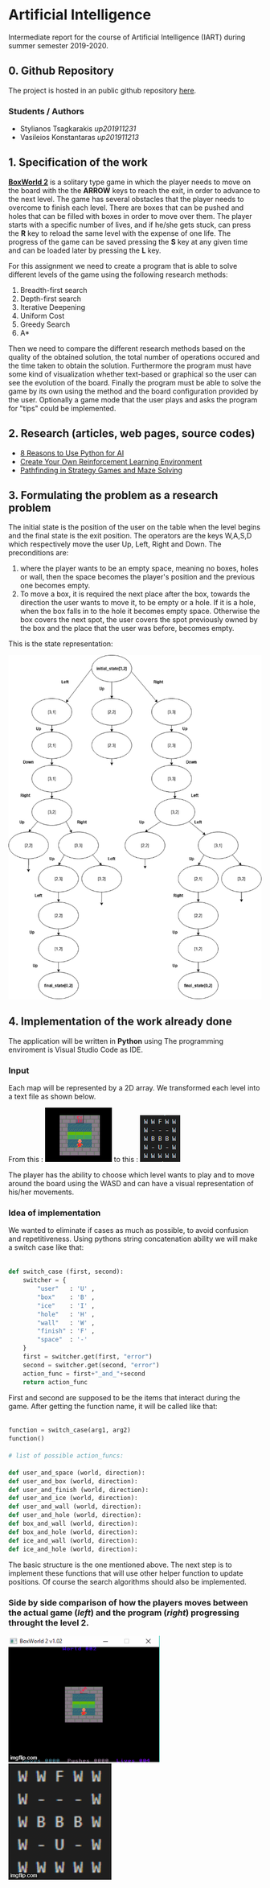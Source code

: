 # Artificial Intelligence

Intermediate report for the course of Artificial Intelligence (IART) during summer semester 2019-2020.

## 0. Github Repository

The project is hosted in an public github repository [here](https://github.com/steliostss/aifeup).

### Students / Authors
- Stylianos Tsagkarakis *up201911231*
- Vasileios Konstantaras *up201911213*

## 1. Specification of the work

**[BoxWorld 2](http://hirudov.com/others/BoxWorld2.php)** is a solitary type game in which the player needs to move on the board with the the **ARROW** keys to reach the exit, in order to advance to the next level. The game has several obstacles that the player needs to overcome to finish each level. There are boxes that can be pushed and holes that can be filled with boxes in order to move over them. The player starts with a specific number of lives, and if he/she gets stuck, can press the **R** key to reload the same level with the expense of one life. The progress of the game can be saved pressing the **S** key at any given time and can be loaded later by pressing the **L** key.

For this assignment we need to create a program that is able to solve different levels of the game using the following research methods:

1. Breadth-first search
2. Depth-first search
3. Iterative Deepening
4. Uniform Cost
5. Greedy Search
6. A*

Then we need to compare the different research methods based on the quality of the obtained solution, the total number of operations occured and the time taken to obtain the solution. Furthermore the program must have some kind of visualization whether text-based or graphical so the user can see the evolution of the board. Finally the program must be able to solve the game by its own using the method and the board configuration provided by the user. Optionally a game mode that the user plays and asks the program for "tips" could be implemented.

## 2. Research (articles, web pages, source codes)

* [8 Reasons to Use Python for AI](https://djangostars.com/blog/why-python-is-good-for-artificial-intelligence-and-machine-learning/)
* [Create Your Own Reinforcement Learning Environment](https://towardsdatascience.com/create-your-own-reinforcement-learning-environment-beb12f4151ef)
* [Pathfinding in Strategy Games and Maze Solving](https://www.researchgate.net/publication/307955673_Pathfinding_in_Strategy_Games_and_Maze_Solving_Using_A_Search_Algorithm)

## 3. Formulating the problem as a research problem

The initial state is the position of the user on the table when the level begins and the final state is the exit position. The operators are the keys W,A,S,D which respectively move the user Up, Left, Right and Down. The preconditions are:

1. where the player wants to be an empty space, meaning no boxes, holes or wall, then the space becomes the player's position and the previous one becomes empty. 
2. To move a box, it is required the next place after the box, towards the direction the user wants to move it, to be empty or a hole. If it is a hole, when the box falls in to the hole it becomes empty space. Otherwise the box covers the next spot, the user covers the spot previously owned by the box and the place that the user was before, becomes empty.

This is the state representation:

![Diagram](https://github.com/steliostss/aifeup/blob/master/assignment/Images/Diagram.png)

## 4. Implementation of the work already done

The application will be written in **Python** using The programming enviroment is Visual Studio Code as IDE.

### Input

Each map will be represented by a 2D array. We transformed each level into a text file as shown below.

From this : ![BoxWorld2 Level2](https://github.com/steliostss/aifeup/blob/master/assignment/Images/boxworld2_level2.png)
 to this : ![Program Array](https://github.com/steliostss/aifeup/blob/master/assignment/Images/program_array.png)

The player has the ability to choose which level wants to play and to move around the board using the WASD and can have a visual representation of his/her movements.

### Idea of implementation

We wanted to eliminate if cases as much as possible, to avoid confusion and repetitiveness. Using pythons string concatenation ability we will make a switch case like that:

```python

def switch_case (first, second):
    switcher = {
        "user"   : 'U' ,
        "box"    : 'B' ,
        "ice"    : 'I' ,
        "hole"   : 'H' ,
        "wall"   : 'W' ,
        "finish" : 'F' ,
        "space"  : '-'
    }
    first = switcher.get(first, "error")
    second = switcher.get(second, "error")
    action_func = first+"_and_"+second
    return action_func

```
First and second are supposed to be the items that interact during the game. After getting the function name, it will be called like that: 

```python

function = switch_case(arg1, arg2)
function()

# list of possible action_funcs:

def user_and_space (world, direction):
def user_and_box (world, direction):
def user_and_finish (world, direction):
def user_and_ice (world, direction):
def user_and_wall (world, direction):
def user_and_hole (world, direction):
def box_and_wall (world, direction):
def box_and_hole (world, direction):
def ice_and_wall (world, direction):
def ice_and_hole (world, direction):

```

The basic structure is the one mentioned above.
The next step is to implement these functions that will use other helper function to update positions.
Of course the search algorithms should also be implemented.


### Side by side comparison of how the players moves between the actual game (*left*) and the program (*right*) progressing throught the level 2.
![Game Solution GIF](https://github.com/steliostss/aifeup/blob/master/assignment/Images/level2_solution.gif) ![Program Array GIF](https://github.com/steliostss/aifeup/blob/master/assignment/Images/array_level2.gif)


